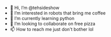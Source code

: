 - 👋 Hi, I’m @tehsideshow
- 👀 I’m interested in robots that bring me coffee
- 🌱 I’m currently learning python
- 💞️ I’m looking to collaborate on free pizza
- 📫 How to reach me just don't bother lol

<!---
tehsideshow/tehsideshow is a ✨ special ✨ repository because its `README.md` (this file) appears on your GitHub profile.
You can click the Preview link to take a look at your changes.
--->

